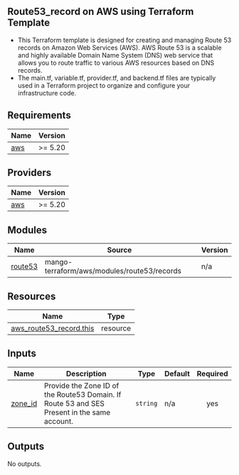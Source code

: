 <!-- BEGIN_TF_DOCS -->
## Route53_record on AWS using Terraform Template

- This Terraform template is designed for creating and managing Route 53 records on Amazon Web Services (AWS). AWS Route 53 is a scalable and highly available Domain Name System (DNS) web service that allows you to route traffic to various AWS resources based on DNS records.
- The main.tf, variable.tf, provider.tf, and backend.tf files are typically used in a Terraform project to organize and configure your infrastructure code. 


## Requirements

| Name | Version |
|------|---------|
| <a name="requirement_aws"></a> [aws](#requirement\_aws) | >= 5.20 |

## Providers

| Name | Version |
|------|---------|
| <a name="provider_aws"></a> [aws](#provider\_aws) | >= 5.20 |

## Modules

| Name | Source | Version |
|------|--------|---------|
| <a name="module_route53"></a> [route53](#module\_route53) | mango-terraform/aws/modules/route53/records | n/a |

## Resources

| Name | Type |
|------|------|
| [aws_route53_record.this](https://registry.terraform.io/providers/hashicorp/aws/latest/docs/resources/route53_record) | resource |

## Inputs

| Name | Description | Type | Default | Required |
|------|-------------|------|---------|:--------:|
| <a name="input_zone_id"></a> [zone\_id](#input\_zone\_id) | Provide the Zone ID of the Route53 Domain. If Route 53 and SES Present in the same account. | `string` | n/a | yes |

## Outputs

No outputs.
<!-- END_TF_DOCS -->
